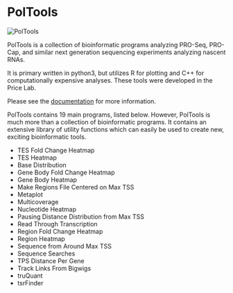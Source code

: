# PolTools

![PolTools](https://user-images.githubusercontent.com/39243170/114208060-addfdf80-9922-11eb-82a7-9227af808d82.png)


PolTools is a collection of bioinformatic programs analyzing PRO-Seq, PRO-Cap, and similar next generation sequencing experiments analyzing nascent RNAs.

It is primary written in python3, but utilizes R for plotting and C++ for computationally expensive analyses. These tools were developed in the Price Lab.

Please see the [documentation](https://geoffscollins.github.io/PolTools/index.html) for more information. 

PolTools contains 19 main programs, listed below. However, PolTools is much more than a collection of bioinformatic programs. It contains an extensive library of utility functions which can easily be used to create new, exciting bioinformatic tools.

- TES Fold Change Heatmap
- TES Heatmap
- Base Distribution
- Gene Body Fold Change Heatmap
- Gene Body Heatmap
- Make Regions File Centered on Max TSS
- Metaplot
- Multicoverage
- Nucleotide Heatmap
- Pausing Distance Distribution from Max TSS
- Read Through Transcription
- Region Fold Change Heatmap
- Region Heatmap
- Sequence from Around Max TSS
- Sequence Searches
- TPS Distance Per Gene
- Track Links From Bigwigs
- truQuant
- tsrFinder
